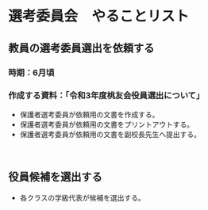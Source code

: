 # 選考委員会　やることリスト

## 教員の選考委員選出を依頼する
### 時期：6月頃
### 作成する資料：「令和3年度桃友会役員選出について」
- 保護者選考委員が依頼用の文書を作成する。
- 保護者選考委員が依頼用の文書をプリントアウトする。
- 保護者選考委員が依頼用の文書を副校長先生へ提出する。

<br>

## 役員候補を選出する
- 各クラスの学級代表が候補を選出する。
